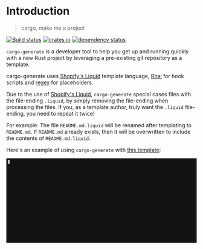 # Introduction

> cargo, make me a project

[![Build status](https://github.com/cargo-generate/cargo-generate/workflows/Build/badge.svg)](https://github.com/cargo-generate/cargo-generate/actions?query=workflow%3ABuild+branch%3Amain+)
[![crates.io](https://img.shields.io/crates/v/cargo-generate.svg)](https://crates.io/crates/cargo-generate)
[![dependency status](https://deps.rs/repo/github/cargo-generate/cargo-generate/status.svg)](https://deps.rs/repo/github/cargo-generate/cargo-generate)

`cargo-generate` is a developer tool to help you get up and running quickly with a new Rust
project by leveraging a pre-existing git repository as a template.

cargo-generate uses [Shopify's Liquid] template language,
[Rhai](https://docs.rs/rhai/latest/rhai/) for hook scripts and [regex](https://docs.rs/regex/latest/regex/) for placeholders.

Due to the use of [Shopify's Liquid], `cargo-generate` special cases files with the file-ending
`.liquid`, by simply removing the file-ending when processing the files. If you, as a template 
author, truly want the `.liquid` file-ending, you need to repeat it twice!

For example: The file `README.md.liquid` will be renamed after templating to `README.md`. 
If `README.md` already exists, then it will be overwritten to include the contents of `README.md.liquid`.

Here's an example of using `cargo-generate` with [this template]:

![demo.gif](./demo.gif)

[this template]: https://github.com/rustwasm/wasm-pack-template
[Shopify's Liquid]: http://liquidmarkup.org/
